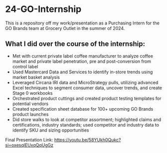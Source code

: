 # 24-GO-Internship
This is a repository off my work/presentation as a Purchasing Intern for the GO Brands team at Grocery Outlet in the summer of 2024.

## What I did over the course of the internship:
- Met with current private label coffee manufacturer to analyze coffee market and private label penetration, pre and post-conversion from control label
- Used Mastercard Data and Services to identify in-store trends using market basket analysis
- Leveraged Circana IRI data and MicroStrategy pulls, utilizing advanced Excel techniques to segment consumer data, uncover trends, and create Stage 0 workbooks
- Orchestrated product cuttings and created product testing templates for potential vendors
- Created specification sheet database for 100+ upcoming GO Brands product launches
- Did store walks to look at competitor assortment; highlighted claims and certifications, industry standards; used competitor and industry data to identify SKU and sizing opportunities

Final Presentation Link:
https://youtu.be/58YUkh0Qukc?si=oxesqlEUxqQqUgGz

